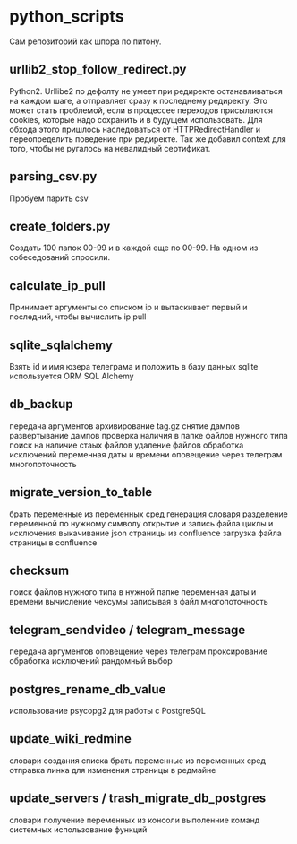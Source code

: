 # python_scripts

Сам репозиторий как шпора по питону.

## urllib2_stop_follow_redirect.py
Python2. Urllibe2 по дефолту не умеет при редиректе останавливаться на каждом шаге, а отправляет сразу к последнему редиректу.
Это может стать проблемой, если в процессее переходов присылаются cookies, которые надо сохранить и в будущем использовать. 
Для обхода этого пришлось наследоваться от HTTPRedirectHandler и переопределить поведение при редиректе. 
Так же добавил context для того, чтобы не ругалось на невалидный сертификат.

## parsing_csv.py
Пробуем парить csv

## create_folders.py
Создать 100 папок 00-99 и в каждой еще по 00-99. На одном из собеседований спросили.

## calculate_ip_pull
Принимает аргументы со списком ip и вытаскивает первый и последний, чтобы вычислить ip pull

## sqlite_sqlalchemy
Взять id и имя юзера телеграма и положить в базу данных sqlite
используется ORM SQL Alchemy

## db_backup
передача аргументов
архивирование tag.gz
снятие дампов
развертывание дампов
проверка наличия в папке файлов нужного типа
поиск на наличие стаых файлов
удаление файлов
обработка исключений
переменная даты и времени
оповещение через телеграм
многопоточность

## migrate_version_to_table
брать переменные из переменных сред
генерация словаря
разделение переменной по нужному символу
открытие и запись файла
циклы и исключения
выкачивание json страницы из confluence
загрузка файла страницы в confluence

## checksum
поиск файлов нужного типа в нужной папке
переменная даты и времени
вычисление чексумы записывая в файл
многопоточность

## telegram_sendvideo / telegram_message
передача аргументов
оповещение через телеграм
проксирование
обработка исключений
рандомный выбор

## postgres_rename_db_value
использование psycopg2 для работы с PostgreSQL

## update_wiki_redmine
словари
создания списка
брать переменные из переменных сред
отправка линка для изменения страницы в редмайне

## update_servers / trash_migrate_db_postgres
словари
получение переменных из консоли
выполенние команд системных
использование функций

